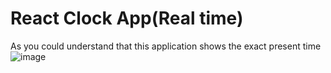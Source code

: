 # React Clock App(Real time)
As you could understand that this application shows the exact present time
![image](https://user-images.githubusercontent.com/71073510/192039981-091cb926-30ba-4920-8bdd-3131e6064f3d.png)


